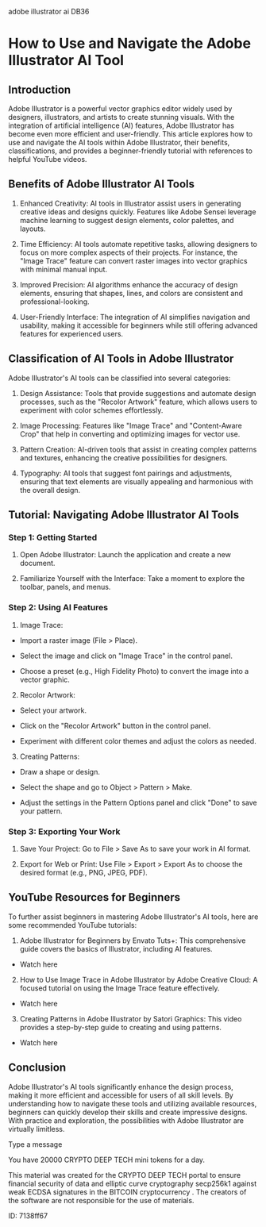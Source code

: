 adobe illustrator ai DB36
# How to Use and Navigate the Adobe Illustrator AI Tool



## Introduction



Adobe Illustrator is a powerful vector graphics editor widely used by designers, illustrators, and artists to create stunning visuals. With the integration of artificial intelligence (AI) features, Adobe Illustrator has become even more efficient and user-friendly. This article explores how to use and navigate the AI tools within Adobe Illustrator, their benefits, classifications, and provides a beginner-friendly tutorial with references to helpful YouTube videos.



## Benefits of Adobe Illustrator AI Tools



1. Enhanced Creativity: AI tools in Illustrator assist users in generating creative ideas and designs quickly. Features like Adobe Sensei leverage machine learning to suggest design elements, color palettes, and layouts.



2. Time Efficiency: AI tools automate repetitive tasks, allowing designers to focus on more complex aspects of their projects. For instance, the "Image Trace" feature can convert raster images into vector graphics with minimal manual input.



3. Improved Precision: AI algorithms enhance the accuracy of design elements, ensuring that shapes, lines, and colors are consistent and professional-looking.



4. User-Friendly Interface: The integration of AI simplifies navigation and usability, making it accessible for beginners while still offering advanced features for experienced users.



## Classification of AI Tools in Adobe Illustrator



Adobe Illustrator's AI tools can be classified into several categories:



1. Design Assistance: Tools that provide suggestions and automate design processes, such as the "Recolor Artwork" feature, which allows users to experiment with color schemes effortlessly.



2. Image Processing: Features like "Image Trace" and "Content-Aware Crop" that help in converting and optimizing images for vector use.



3. Pattern Creation: AI-driven tools that assist in creating complex patterns and textures, enhancing the creative possibilities for designers.



4. Typography: AI tools that suggest font pairings and adjustments, ensuring that text elements are visually appealing and harmonious with the overall design.



## Tutorial: Navigating Adobe Illustrator AI Tools



### Step 1: Getting Started



1. Open Adobe Illustrator: Launch the application and create a new document.

2. Familiarize Yourself with the Interface: Take a moment to explore the toolbar, panels, and menus.



### Step 2: Using AI Features



1. Image Trace:

- Import a raster image (File > Place).

- Select the image and click on "Image Trace" in the control panel.

- Choose a preset (e.g., High Fidelity Photo) to convert the image into a vector graphic.



2. Recolor Artwork:

- Select your artwork.

- Click on the "Recolor Artwork" button in the control panel.

- Experiment with different color themes and adjust the colors as needed.



3. Creating Patterns:

- Draw a shape or design.

- Select the shape and go to Object > Pattern > Make.

- Adjust the settings in the Pattern Options panel and click "Done" to save your pattern.



### Step 3: Exporting Your Work



1. Save Your Project: Go to File > Save As to save your work in AI format.

2. Export for Web or Print: Use File > Export > Export As to choose the desired format (e.g., PNG, JPEG, PDF).



## YouTube Resources for Beginners



To further assist beginners in mastering Adobe Illustrator's AI tools, here are some recommended YouTube tutorials:



1. Adobe Illustrator for Beginners by Envato Tuts+: This comprehensive guide covers the basics of Illustrator, including AI features.

- Watch here



2. How to Use Image Trace in Adobe Illustrator by Adobe Creative Cloud: A focused tutorial on using the Image Trace feature effectively.

- Watch here



3. Creating Patterns in Adobe Illustrator by Satori Graphics: This video provides a step-by-step guide to creating and using patterns.

- Watch here



## Conclusion



Adobe Illustrator's AI tools significantly enhance the design process, making it more efficient and accessible for users of all skill levels. By understanding how to navigate these tools and utilizing available resources, beginners can quickly develop their skills and create impressive designs. With practice and exploration, the possibilities with Adobe Illustrator are virtually limitless.



Type a message

You have 20000 CRYPTO DEEP TECH mini tokens for a day.


This material was created for the  CRYPTO DEEP TECH portal  to ensure financial security of data and elliptic curve cryptography  secp256k1 against weak ECDSA  signatures   in the  BITCOIN cryptocurrency . The creators of the software are not responsible for the use of materials.

 ID: 7138ff67
